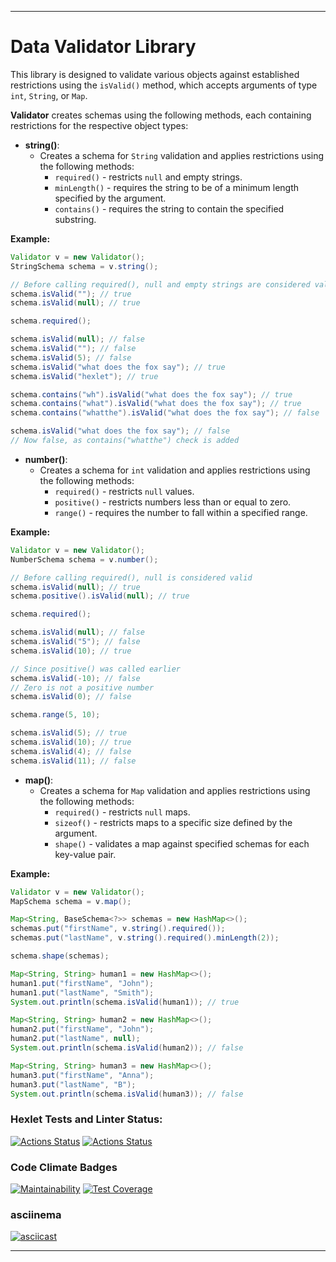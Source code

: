 
---

# Data Validator Library

This library is designed to validate various objects against established restrictions using the `isValid()` method, which accepts arguments of type `int`, `String`, or `Map`.

**Validator** creates schemas using the following methods, each containing restrictions for the respective object types:

- **string()**:
  - Creates a schema for `String` validation and applies restrictions using the following methods:
    - `required()` - restricts `null` and empty strings.
    - `minLength()` - requires the string to be of a minimum length specified by the argument.
    - `contains()` - requires the string to contain the specified substring.

**Example:**

```java
Validator v = new Validator();
StringSchema schema = v.string();

// Before calling required(), null and empty strings are considered valid
schema.isValid(""); // true
schema.isValid(null); // true

schema.required();

schema.isValid(null); // false
schema.isValid(""); // false
schema.isValid(5); // false
schema.isValid("what does the fox say"); // true
schema.isValid("hexlet"); // true

schema.contains("wh").isValid("what does the fox say"); // true
schema.contains("what").isValid("what does the fox say"); // true
schema.contains("whatthe").isValid("what does the fox say"); // false

schema.isValid("what does the fox say"); // false
// Now false, as contains("whatthe") check is added
```

- **number()**:
  - Creates a schema for `int` validation and applies restrictions using the following methods:
    - `required()` - restricts `null` values.
    - `positive()` - restricts numbers less than or equal to zero.
    - `range()` - requires the number to fall within a specified range.

**Example:**

```java
Validator v = new Validator();
NumberSchema schema = v.number();

// Before calling required(), null is considered valid
schema.isValid(null); // true
schema.positive().isValid(null); // true

schema.required();

schema.isValid(null); // false
schema.isValid("5"); // false
schema.isValid(10); // true

// Since positive() was called earlier
schema.isValid(-10); // false
// Zero is not a positive number
schema.isValid(0); // false

schema.range(5, 10);

schema.isValid(5); // true
schema.isValid(10); // true
schema.isValid(4); // false
schema.isValid(11); // false
```

- **map()**:
  - Creates a schema for `Map` validation and applies restrictions using the following methods:
    - `required()` - restricts `null` maps.
    - `sizeof()` - restricts maps to a specific size defined by the argument.
    - `shape()` - validates a map against specified schemas for each key-value pair.

**Example:**

```java
Validator v = new Validator();
MapSchema schema = v.map();

Map<String, BaseSchema<?>> schemas = new HashMap<>();
schemas.put("firstName", v.string().required());
schemas.put("lastName", v.string().required().minLength(2));

schema.shape(schemas);

Map<String, String> human1 = new HashMap<>();
human1.put("firstName", "John");
human1.put("lastName", "Smith");
System.out.println(schema.isValid(human1)); // true

Map<String, String> human2 = new HashMap<>();
human2.put("firstName", "John");
human2.put("lastName", null);
System.out.println(schema.isValid(human2)); // false

Map<String, String> human3 = new HashMap<>();
human3.put("firstName", "Anna");
human3.put("lastName", "B");
System.out.println(schema.isValid(human3)); // false
```

### Hexlet Tests and Linter Status:
[![Actions Status](https://github.com/Grand9/java-project-78/actions/workflows/hexlet-check.yml/badge.svg)](https://github.com/Grand9/java-project-78/actions)
[![Actions Status](https://github.com/Grand9/java-project-78/actions/workflows/ci.yml/badge.svg)](https://github.com/Grand9/java-project-78/actions)
### Code Climate Badges
[![Maintainability](https://api.codeclimate.com/v1/badges/23b8ae5fdd3689fd8835/maintainability)](https://codeclimate.com/github/Grand9/java-project-78/maintainability)
[![Test Coverage](https://api.codeclimate.com/v1/badges/23b8ae5fdd3689fd8835/test_coverage)](https://codeclimate.com/github/Grand9/java-project-78/test_coverage)
### asciinema
[![asciicast](https://asciinema.org/a/NtQ6xBownxYFN2H8WEffvtcS1.svg)](https://asciinema.org/a/NtQ6xBownxYFN2H8WEffvtcS1)

---

